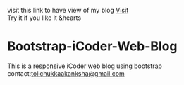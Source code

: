 visit this link to have view of my blog <a href="https://tolichukkaakanksha.github.io/Bootstrap-iCoder-Web-Blog/">Visit</a><br>
Try it if you like it &hearts
# Bootstrap-iCoder-Web-Blog
This is a responsive iCoder web blog using bootstrap<br>
contact:tolichukkaakanksha@gmail.com
